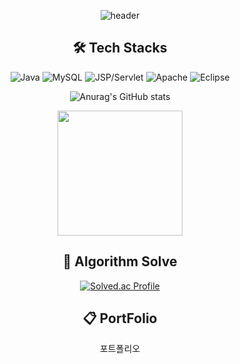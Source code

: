 

<div align="center">

![header](https://capsule-render.vercel.app/api?type=transparent&color=_hexcode&height=140&section=header&text=Gichang%20Github&fontSize=55)

## 🛠️ Tech Stacks
![Java](https://img.shields.io/badge/Java-007396?style=flat-square&logo=Java&logoColor=white)
![MySQL](https://img.shields.io/badge/MySQL-4479A1?style=flat-square&logo=MySQL&logoColor=white)
![JSP/Servlet](https://img.shields.io/badge/JSP%2FServlet-007396?style=flat-square&logo=Java&logoColor=white)
![Apache](https://img.shields.io/badge/Apache-D22128?style=flat-square&logo=Apache&logoColor=white)
![Eclipse](https://img.shields.io/badge/Eclipse-2C2255?style=for-the-badge&logo=Eclipse%20IDE&logoColor=white)

![Anurag's GitHub stats](https://github-readme-stats.vercel.app/api?username=gichangee&show_icons=true&theme=radical)

<a href="https://github.com/anuraghazra/convoychat">
  <img height=200 align="center" src="https://github-readme-stats.vercel.app/api/top-langs?username=gichangee&layout=compact&langs_count=8&theme=dracula&card_width=310" />
</a>

## 🥇 Algorithm Solve

  [![Solved.ac Profile](http://mazassumnida.wtf/api/v2/generate_badge?boj=parkgc0504)](https://solved.ac/parkgc0504/)

## 📋 PortFolio
포트폴리오
